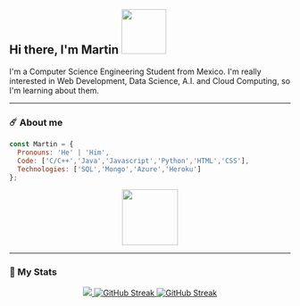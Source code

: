 ## Hi there, I'm Martin <img src="https://media.giphy.com/media/3OXc5iM4VybLzKAoBR/giphy.gif" width="80"/>

I'm a Computer Science Engineering Student from Mexico. I'm really interested in Web Development, Data Science, A.I. and Cloud Computing, so I'm learning about them.

<!--![Snake animation](https://github.com/martinotamendit/martinotamendit/blob/output/github-contribution-grid-snake.svg)-->

---
### :comet: About me
```javascript
const Martin = {
  Pronouns: 'He' | 'Him',
  Code: ['C/C++','Java','Javascript','Python','HTML','CSS'],
  Technologies: ['SQL','Mongo','Azure','Heroku']
};
```
<div id="header" align="center">
  <img src="https://media.giphy.com/media/0TtX2qqpxp3pIafzio/giphy.gif" width="100"/>
</div>

---
### :rocket: My Stats
<div id="stats" align="center">
  <a href=https://github.com/anuraghazra/github-readme-stats>
    <img src="https://github-readme-stats.vercel.app/api?username=martinotamendit&count_private=true&show_icons=true&theme=algolia&bg_color=0A4756">
  </a>
  <a href=https://git.io/streak-stats>
    <img src="http://github-readme-streak-stats.herokuapp.com?user=MartinOtamendiT&theme=blux&background=0A4756" alt="GitHub Streak">
  </a>
  <a href=https://github.com/anuraghazra/github-readme-stats>
    <img src="https://github-readme-stats.vercel.app/api/top-langs/?username=martinotamendit&layout=compact&theme=react&bg_color=0A4756" alt="GitHub Streak">
  </a>
</div>

<!--
**MartinOtamendiT/MartinOtamendiT** is a ✨ _special_ ✨ repository because its `README.md` (this file) appears on your GitHub profile.
Here are some ideas to get you started:
- 🔭 I’m currently working on ...
- 🌱 I’m currently learning ...
- 👯 I’m looking to collaborate on ...
- 🤔 I’m looking for help with ...
- 💬 Ask me about ...
- 📫 How to reach me: ...
- 😄 Pronouns: ...
- ⚡ Fun fact: ...
-->
